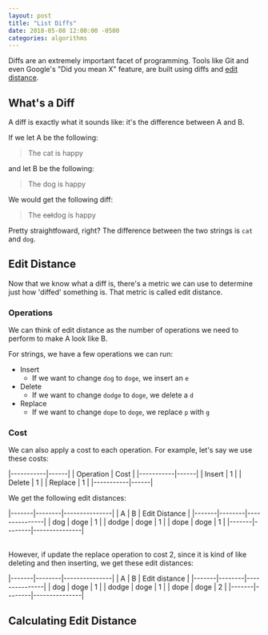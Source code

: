```yaml
---
layout: post
title: "List Diffs"
date: 2018-05-08 12:00:00 -0500
categories: algorithms
--- 
```


Diffs are an extremely important facet of programming. Tools like Git and even Google's "Did you mean X" feature, are built using diffs and [edit distance](http://blog.mikemccandless.com/2011/03/lucenes-fuzzyquery-is-100-times-faster.html).

## What's a Diff
A diff is exactly what it sounds like: it's the difference between A and B.

If we let A be the following:

> The cat is happy

and let B be the following:

> The dog is happy

We would get the following diff:

> The ~~cat~~dog is happy

Pretty straightfoward, right? The difference between the two strings is `cat` and `dog`.

## Edit Distance
Now that we know what a diff is, there's a metric we can use to determine just how 'diffed' something is. That metric is called edit distance.

### Operations
We can think of edit distance as the number of operations we need to perform to make A look like B.

For strings, we have a few operations we can run:
- Insert
  - If we want to change `dog` to `doge`, we insert an `e`
- Delete
  - If we want to change `dodge` to `doge`, we delete a `d`
- Replace
  - If we want to change `dope` to `doge`, we replace `p` with `g`

### Cost
We can also apply a cost to each operation. For example, let's say we use these costs:

|-----------|------|
| Operation | Cost |
|-----------|------|
| Insert    |   1  |
| Delete    |   1  |
| Replace   |   1  |
|-----------|------|

We get the following edit distances:

|-------|--------|---------------|
| A     | B      | Edit Distance |
|-------|--------|---------------|
| dog   | doge   | 1             |
| dodge | doge   | 1             |
| dope  | doge   | 1             |
|-------|--------|---------------|

<br />
However, if update the replace operation to cost 2, since it is kind of like deleting and then inserting, we get these edit distances:

|-------|--------|---------------|
| A     | B      | Edit distance |
|-------|--------|---------------|
| dog   | doge   | 1             |
| dodge | doge   | 1             |
| dope  | doge   | 2             |
|-------|--------|---------------|

## Calculating Edit Distance
